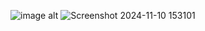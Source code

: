 ![image alt](https://github.com/VinayakReddy123/BlogApplication/blob/531a817cda538270abc4507777f36cf358d2e2ca/Screenshot%202024-11-10%20153101.png)
![Screenshot 2024-11-10 153101](https://github.com/user-attachments/assets/c4364080-cb8c-49fa-ac52-14e23dbba786)

